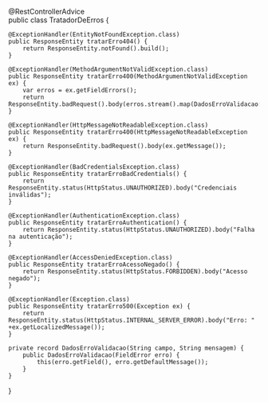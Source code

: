 @RestControllerAdvice
<br>
public class TratadorDeErros {

    @ExceptionHandler(EntityNotFoundException.class)
    public ResponseEntity tratarErro404() {
        return ResponseEntity.notFound().build();
    }

    @ExceptionHandler(MethodArgumentNotValidException.class)
    public ResponseEntity tratarErro400(MethodArgumentNotValidException ex) {
        var erros = ex.getFieldErrors();
        return ResponseEntity.badRequest().body(erros.stream().map(DadosErroValidacao::new).toList());
    }

    @ExceptionHandler(HttpMessageNotReadableException.class)
    public ResponseEntity tratarErro400(HttpMessageNotReadableException ex) {
        return ResponseEntity.badRequest().body(ex.getMessage());
    }

    @ExceptionHandler(BadCredentialsException.class)
    public ResponseEntity tratarErroBadCredentials() {
        return ResponseEntity.status(HttpStatus.UNAUTHORIZED).body("Credenciais inválidas");
    }

    @ExceptionHandler(AuthenticationException.class)
    public ResponseEntity tratarErroAuthentication() {
        return ResponseEntity.status(HttpStatus.UNAUTHORIZED).body("Falha na autenticação");
    }

    @ExceptionHandler(AccessDeniedException.class)
    public ResponseEntity tratarErroAcessoNegado() {
        return ResponseEntity.status(HttpStatus.FORBIDDEN).body("Acesso negado");
    }

    @ExceptionHandler(Exception.class)
    public ResponseEntity tratarErro500(Exception ex) {
        return ResponseEntity.status(HttpStatus.INTERNAL_SERVER_ERROR).body("Erro: " +ex.getLocalizedMessage());
    }

    private record DadosErroValidacao(String campo, String mensagem) {
        public DadosErroValidacao(FieldError erro) {
            this(erro.getField(), erro.getDefaultMessage());
        }
    }
}